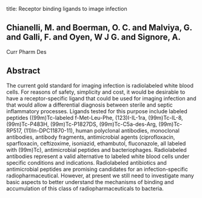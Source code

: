 title: Receptor binding ligands to image infection

## Chianelli, M. and Boerman, O. C. and Malviya, G. and Galli, F. and Oyen, W J G. and Signore, A.
Curr Pharm Des


## Abstract
The current gold standard for imaging infection is radiolabeled white blood cells. For reasons of safety, simplicity and cost, it would be desirable to have a receptor-specific ligand that could be used for imaging infection and that would allow a differential diagnosis between sterile and septic inflammatory processes. Ligands tested for this purpose include labeled peptides ((99m)Tc-labeled f-Met-Leu-Phe, (123)I-IL-1ra, (99m)Tc-IL-8, (99m)Tc-P483H, (99m)Tc-P1827DS, (99m)Tc-C5a-des-Arg, (99m)Tc-RP517, (11)In-DPC11870-11), human polyclonal antibodies, monoclonal antibodies, antibody fragments, antimicrobial agents (ciprofloxacin, sparfloxacin, ceftizoxime, isoniazid, ethambutol, fluconazole, all labeled with (99m)Tc), antimicrobial peptides and bacteriophages. Radiolabeled antibodies represent a valid alternative to labeled white blood cells under specific conditions and indications. Radiolabeled antibiotics and antimicrobial peptides are promising candidates for an infection-specific radiopharmaceutical. However, at present we still need to investigate many basic aspects to better understand the mechanisms of binding and accumulation of this class of radiopharmaceuticals to bacteria.

